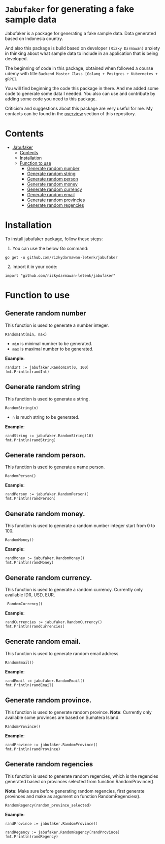 # `Jabufaker` for generating a fake sample data
Jabufaker is a package for generating a fake sample data. Data generated based on Indonesia country.

And also this package is build based on developer `(Rizky Darmawan)` anxiety in thinking about what sample data to include in an application that is being developed.

The beginning of code in this package, obtained when followed a course udemy with title `Backend Master Class [Golang + Postgres + Kubernetes + gRPC]`.

You will find beginning the code this package in there. And me added some code to generate some data I needed. You also can use and contribute by adding some code you need to this package.

Criticism and suggestions about this package are very useful for me. My contacts can be found in the [overview](https://github.com/rizkydarmawan-letenk) section of this repository.

# Contents
* [Jabufaker](#jabufaker-for-generating-a-fake-sample-data)
    * [Contents](#contents) 
    * [Installation](#installation)
    * [Function to use](#function-to-use)
        * [Generate random number](#generate-random-number)
        * [Generate random string](#generate-random-string)
        * [Generate random person](#generate-random-person)
        * [Generate random money](#generate-random-money)
        * [Generate random currency](#generate-random-currency)
        * [Generate random email](#generate-random-email)
        * [Generate random provincies](#generate-random-province)
        * [Generate random regencies](#generate-random-regencies)

# Installation
To install jabufaker package, follow these steps:
1. You can use the below Go command:
```
go get -u github.com/rizkydarmawan-letenk/jabufaker
```

2. Import it in your code:
```
import "github.com/rizkydarmawan-letenk/jabufaker"
```

# Function to use
## Generate random number
This function is used to generate a number integer.
```
RandomInt(min, max)
```
- `min` is minimal number to be generated.
- `max` is maximal number to be generated.

**Example:**
```
randInt := jabufaker.RandomInt(0, 100)
fmt.Println(randInt)
```

## Generate random string
This function is used to generate a string.
```
RandomString(n)
```
- `n` is much string to be generated.

**Example:**
```
randString := jabufaker.RandomString(10)
fmt.Println(randString)
```

## Generate random person.
This function is used to generate a name person.
```
RandomPerson()
```
**Example:**
```
randPerson := jabufaker.RandomPerson()
fmt.Println(randPerson)
```

## Generate random money.
This function is used to generate a random number integer start from 0 to 100.
```
RandomMoney()
```

**Example:**
```
randMoney := jabufaker.RandomMoney()
fmt.Println(randMoney)
```

## Generate random currency.
This function is used to generate a random currency. Currently only available IDR, USD, EUR.
```
 RandomCurrency()
```

**Example:**
```
randCurrencies := jabufaker.RandomCurrency()
fmt.Println(randCurrencies)
```


## Generate random email.
This function is used to generate random email address.
```
RandomEmail()
```

**Example:**
```
randEmail := jabufaker.RandomEmail()
fmt.Println(randEmail)
```

## Generate random province.
This function is used to generate random province.
**Note:** Currently only available some provinces are based on Sumatera Island.
```
RandomProvince()
```

**Example:**
```
randProvince := jabufaker.RandomProvince()
fmt.Println(randProvince)
```
## Generate random regencies
This function is used to generate random regencies, which is the regencies generated based on provinces selected from function RandomProvince(). 

**Note:** Make sure before generating random regencies, first generate provinces and make as argument on function RandomRegencies().
```
RandomRegency(random_province_selected)
```

**Example:**
```
randProvince := jabufaker.RandomProvince()

randRegency := jabufaker.RandomRegency(randProvince)
fmt.Println(randRegency)
```
